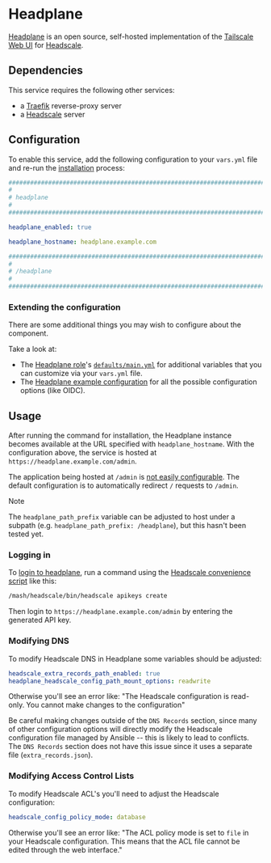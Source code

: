 <!--
SPDX-FileCopyrightText: 2025 spatterlight

SPDX-License-Identifier: AGPL-3.0-or-later
-->

# Headplane

[Headplane](https://headplane.net/) is an open source, self-hosted implementation of the [Tailscale Web UI](https://tailscale.com/) for [Headscale](headscale.md).

## Dependencies

This service requires the following other services:

- a [Traefik](traefik.md) reverse-proxy server
- a [Headscale](headscale.md) server

## Configuration

To enable this service, add the following configuration to your `vars.yml` file and re-run the [installation](../installing.md) process:

```yaml
########################################################################
#                                                                      #
# headplane                                                            #
#                                                                      #
########################################################################

headplane_enabled: true

headplane_hostname: headplane.example.com

########################################################################
#                                                                      #
# /headplane                                                           #
#                                                                      #
########################################################################
```

### Extending the configuration

There are some additional things you may wish to configure about the component.

Take a look at:

- The [Headplane role](https://github.com/spatterIight/ansible-role-headplane/)'s [`defaults/main.yml`](https://github.com/spatterIight/ansible-role-headplane/blob/main/defaults/main.yml) for additional variables that you can customize via your `vars.yml` file.
- The [Headplane example configuration](https://github.com/tale/headplane/blob/main/config.example.yaml) for all the possible configuration options (like OIDC).

## Usage

After running the command for installation, the Headplane instance becomes available at the URL specified with `headplane_hostname`. With the configuration above, the service is hosted at `https://headplane.example.com/admin`.

The application being hosted at `/admin` is [not easily configurable](https://github.com/tale/headplane/blob/main/docs/install/native-mode.md#custom-path-prefix). The default configuration is to automatically redirect `/` requests to `/admin`.

> [!NOTE]
> The `headplane_path_prefix` variable can be adjusted to host under a subpath (e.g. `headplane_path_prefix: /headplane`), but this hasn't been tested yet.

### Logging in

To [login to headplane](https://headplane.net/install/docker#accessing-headplane), run a command using the [Headscale convenience script](headscale.md#convenience-script-to-call-the-binary) like this:

```sh
/mash/headscale/bin/headscale apikeys create
```

Then login to `https://headplane.example.com/admin` by entering the generated API key.

### Modifying DNS

To modify Headscale DNS in Headplane some variables should be adjusted:

```yaml
headscale_extra_records_path_enabled: true
headplane_headscale_config_path_mount_options: readwrite
```

Otherwise you'll see an error like: "The Headscale configuration is read-only. You cannot make changes to the configuration"

Be careful making changes outside of the `DNS Records` section, since many of other configuration options will directly modify the Headscale configuration file managed by Ansible -- this is likely to lead to conflicts. The `DNS Records` section does not have this issue since it uses a separate file (`extra_records.json`).

### Modifying Access Control Lists

To modify Headscale ACL's you'll need to adjust the Headscale configuration:

```yaml
headscale_config_policy_mode: database
```

Otherwise you'll see an error like: "The ACL policy mode is set to `file` in your Headscale configuration. This means that the ACL file cannot be edited through the web interface."

